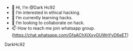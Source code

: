 - 👋 Hi, I’m @Dark Hc92
- 👀 I’m interested in ethical hacking.
- 🌱 I’m currently learning hacks.
- 💞️ I’m looking to collaborate on hack.
- 📫 How to reach me join whatsapp group.
(https://chat.whatsapp.com/GfaAChXjXxyGUWnYyD6eET)

<!---
DarkHc92/DarkHc92 is a ✨ special ✨ repository because its `README.md` (this file) appears on your GitHub profile.
You can click the Preview link to take a look at your changes.
--->
DarkHc92
